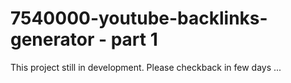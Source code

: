 # 7540000-youtube-backlinks-generator - part 1

This project still in development. Please checkback in few days ...



